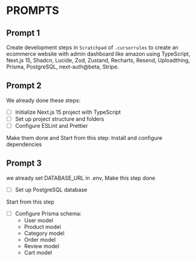  # PROMPTS
 ## Prompt 1
 
 Create development steps in `Scratchpad` of `.cursorrules` to create an ecommerce website with admin dashboard like amazon using TypeScript, Next.js 15, Shadcn, Lucide, Zod, Zustand, Recharts, Resend, Uploadthing, Prisma, PostgreSQL, next-auth@beta, Stripe.
 
 ## Prompt 2
 
 We already done these steps:
 
 - [ ] Initialize Next.js 15 project with TypeScript
 - [ ] Set up project structure and folders
 - [ ] Configure ESLint and Prettier
 
 Make them done and Start from this step:
 Install and configure dependencies
 
 ## Prompt 3
 
 we already set DATABASE_URL in .env, Make this step done
 
 - [ ] Set up PostgreSQL database
 
 Start from this step
 
 - [ ] Configure Prisma schema:
   - User model
   - Product model
   - Category model
   - Order model
   - Review model
   - Cart model